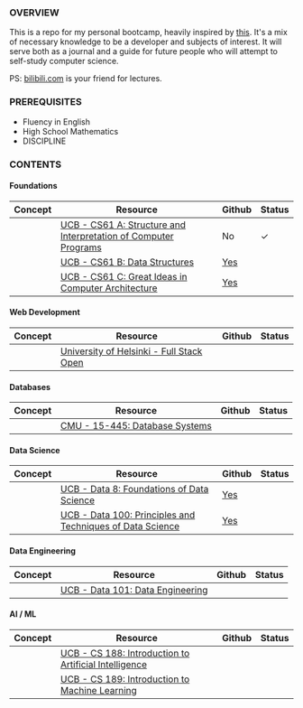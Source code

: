 ### OVERVIEW

This is a repo for my personal bootcamp, heavily inspired by [this](https://www.reddit.com/r/learnprogramming/comments/ortnef/a_super_harsh_guide_to_learning_computer_science/). It's a mix of necessary knowledge to be a developer and subjects of interest. It will serve both as a journal and a guide for future people who will attempt to self-study computer science.

PS: [bilibili.com](https://www.bilibili.com/) is your friend for lectures.

### PREREQUISITES

- Fluency in English
- High School Mathematics
- DISCIPLINE

### CONTENTS

#### Foundations

|Concept|Resource|Github|Status|
|---|---|---|---|
||[UCB - CS61 A: Structure and Interpretation of Computer Programs](https://cs61a.org/)|No|✓|
||[UCB - CS61 B: Data Structures](https://sp21.datastructur.es/)|[Yes](https://github.com/orgs/Berkeley-CS61B/repositories)||
||[UCB - CS61 C: Great Ideas in Computer Architecture](https://cs61c.org/fa22/)|[Yes](https://github.com/orgs/61c-teach/repositories)||

#### Web Development

|Concept|Resource|Github|Status|
|---|---|---|---|
||[University of Helsinki - Full Stack Open](https://fullstackopen.com/en/)|||

#### Databases

|Concept|Resource|Github|Status|
|---|---|---|---|
||[CMU - 15-445: Database Systems](https://15445.courses.cs.cmu.edu/fall2022/)|||

#### Data Science

|Concept|Resource|Github|Status|
|---|---|---|---|
||[UCB - Data 8: Foundations of Data Science](http://data8.org/fa22/)|[Yes](https://github.com/orgs/data-8/repositories) ||
||[UCB - Data 100: Principles and Techniques of Data Science](https://ds100.org/sp22/)|[Yes](https://github.com/orgs/DS-100/repositories)||

#### Data Engineering

|Concept|Resource|Github|Status|
|---|---|---|---|
||[UCB - Data 101: Data Engineering](https://data101.org/)|||

#### AI / ML

|Concept|Resource|Github|Status|
|---|---|---|---|
||[UCB - CS 188: Introduction to Artificial Intelligence](https://inst.eecs.berkeley.edu/~cs188/fa22/)|||
||[UCB - CS 189: Introduction to Machine Learning](https://people.eecs.berkeley.edu/~jrs/189/)
